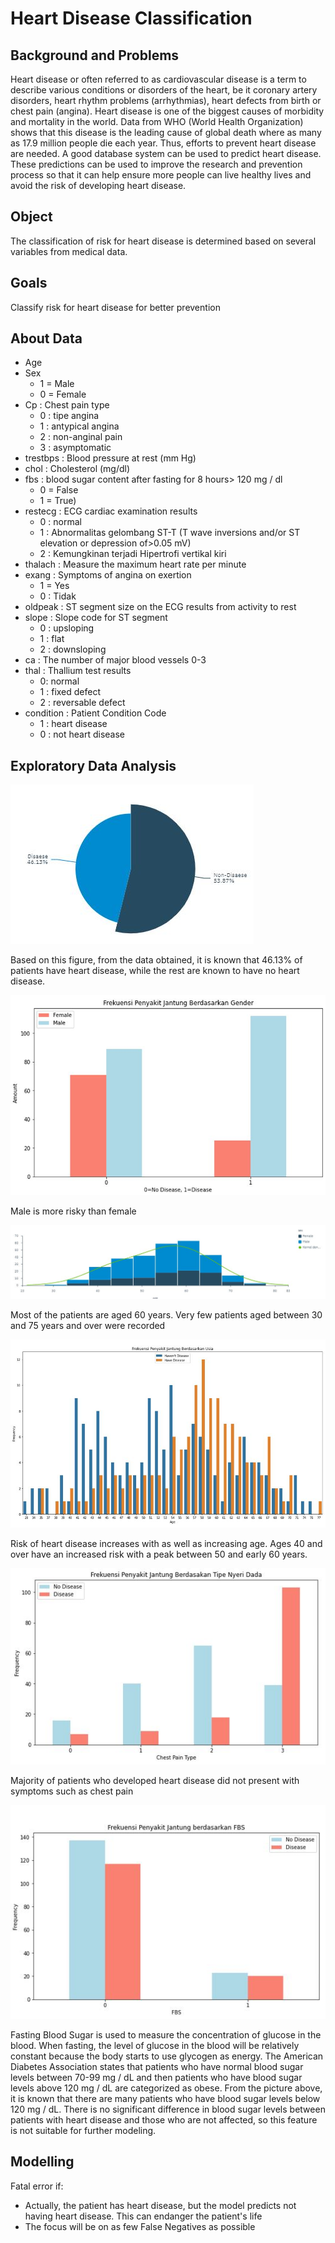 # Heart Disease Classification

## Background and Problems
Heart disease or often referred to as cardiovascular disease is a term to describe various conditions or disorders of the heart, be it coronary artery disorders, heart rhythm problems (arrhythmias), heart defects from birth or chest pain (angina). Heart disease is one of the biggest causes of morbidity and mortality in the world. Data from WHO (World Health Organization) shows that this disease is the leading cause of global death where as many as 17.9 million people die each year. Thus, efforts to prevent heart disease are needed. A good database system can be used to predict heart disease. These predictions can be used to improve the research and prevention process so that it can help ensure more people can live healthy lives and avoid the risk of developing heart disease.

## Object
The classification of risk for heart disease is determined based on several variables from medical data.

## Goals
Classify risk for heart disease for better prevention

## About Data
- Age
- Sex
  - 1 = Male
  - 0 = Female
- Cp : Chest pain type 
  - 0 : tipe angina
  - 1 : antypical angina
  - 2 : non-anginal pain
  - 3 : asymptomatic
- trestbps : Blood pressure at rest (mm Hg)	
- chol : Cholesterol (mg/dl)	
- fbs	: blood sugar content after fasting for 8 hours> 120 mg / dl
  - 0 = False
  - 1 = True)
- restecg : ECG cardiac examination results	
  - 0 : normal
  - 1 : Abnormalitas gelombang ST-T (T wave inversions and/or ST elevation or depression of>0.05 mV)
  - 2 : Kemungkinan terjadi Hipertrofi vertikal kiri
- thalach : Measure the maximum heart rate per minute
- exang :	Symptoms of angina on exertion
  - 1 = Yes
  - 0 : Tidak
- oldpeak : ST segment size on the ECG results from activity to rest
- slope : Slope code for ST segment	
  - 0 : upsloping
  - 1 : flat
  - 2 : downsloping
- ca : The number of major blood vessels 0-3
- thal : Thallium test results
  - 0: normal
  - 1 : fixed defect
  - 2 : reversable defect
- condition : Patient Condition Code	
  - 1 : heart disease
  - 0 : not heart disease

## Exploratory Data Analysis

![alt text](images/condition.JPG)

Based on this figure, from the data obtained, it is known that 46.13% of patients have heart disease, while the rest are known to have no heart disease.

![alt text](images/gender.JPG)

Male is more risky than female

![alt text](images/distribution.JPG)

Most of the patients are aged 60 years. Very few patients aged between 30 and 75 years and over were recorded

![alt text](images/age.JPG)

Risk of heart disease increases with as well as increasing age. Ages 40 and over have an increased risk with a peak between 50 and early 60 years.

![alt text](images/chest_pain.JPG)

Majority of patients who developed heart disease did not present with symptoms such as chest pain

![alt text](images/fbs.JPG)

Fasting Blood Sugar is used to measure the concentration of glucose in the blood. When fasting, the level of glucose in the blood will be relatively constant because the body starts to use glycogen as energy. The American Diabetes Association states that patients who have normal blood sugar levels between 70-99 mg / dL and then patients who have blood sugar levels above 120 mg / dL are categorized as obese. From the picture above, it is known that there are many patients who have blood sugar levels below 120 mg / dL. There is no significant difference in blood sugar levels between patients with heart disease and those who are not affected, so this feature is not suitable for further modeling.

## Modelling
Fatal error if:
- Actually, the patient has heart disease, but the model predicts not having heart disease. This can endanger the patient's life
- The focus will be on as few False Negatives as possible
